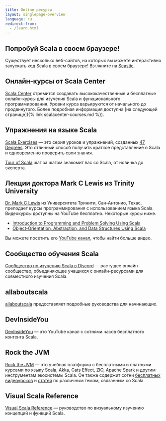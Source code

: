 ```yaml
---
title: Online ресурсы
layout: singlepage-overview
language: ru
redirect-from:
  - /learn.html
---
```


## Попробуй Scala в своем браузере!

Существует несколько веб-сайтов, на которых вы можете интерактивно запускать код Scala в своем браузере!
Взгляните на [Scastie](https://scastie.scala-lang.org/).

## Онлайн-курсы от Scala Center

[Scala Center](https://scala.epfl.ch) стремится создавать высококачественные и бесплатные онлайн-курсы
для изучения Scala и функционального программирования.
Уровни курса варьируются от начального до продвинутого.
Более подробная информация доступна [на следующей странице]({% link scalacenter-courses.md %}).

## Упражнения на языке Scala

[Scala Exercises](https://www.scala-exercises.org/) — это серия уроков и упражнений, созданных [47 Degrees](https://xebia.com/).
Это отличный способ получить краткое представление о Scala и одновременно проверить свои знания.

[Tour of Scala](https://tourofscala.com) шаг за шагом знакомит вас со Scala, от новичка до эксперта.

## Лекции доктора Mark C Lewis из Trinity University

[Dr. Mark C Lewis](https://www.cs.trinity.edu/~mlewis/) из Университета Тринити, Сан-Антонио, Техас,
преподает курсы программирования с использованием языка Scala.
Видеокурсы доступны на YouTube бесплатно. Некоторые курсы ниже.

- [Introduction to Programming and Problem Solving Using Scala](https://www.youtube.com/playlist?list=PLLMXbkbDbVt9MIJ9DV4ps-_trOzWtphYO)
- [Object-Orientation, Abstraction, and Data Structures Using Scala](https://www.youtube.com/playlist?list=PLLMXbkbDbVt8JLumqKj-3BlHmEXPIfR42)

Вы можете посетить его [YouTube канал](https://www.youtube.com/user/DrMarkCLewis/featured),
чтобы найти больше видео.

## Сообщество обучения Scala

[Сообщество по изучению Scala в Discord](http://sca.la/learning-community) — растущее онлайн-сообщество,
объединяющее учащихся с онлайн-ресурсами для совместного изучения Scala.

## allaboutscala

[allaboutscala](https://allaboutscala.com/) предоставляет подробные руководства для начинающих.

## DevInsideYou

[DevInsideYou](https://youtube.com/devinsideyou) — это YouTube канал с сотнями часов бесплатного контента Scala.

## Rock the JVM

[Rock the JVM](https://rockthejvm.com) — это учебная платформа с бесплатными и платными курсами
по языку Scala, Akka, Cats Effect, ZIO, Apache Spark и другим инструментам экосистемы Scala.
Он также содержит сотни [бесплатных видеоуроков](https://youtube.com/rockthejvm)
и [статей](https://blog.rockthejvm.com) по различным темам, связанным со Scala.

## Visual Scala Reference

[Visual Scala Reference](https://superruzafa.github.io/visual-scala-reference/) — руководство по визуальному изучению концепций и функций Scala.
